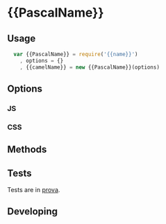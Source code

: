 # {{PascalName}}

## Usage
```js
  var {{PascalName}} = require('{{name}}')
    , options = {}
    , {{camelName}} = new {{PascalName}}(options)

```

## Options

### JS

### CSS

## Methods

## Tests
Tests are in [prova](https://github.com/azer/prova).

## Developing
